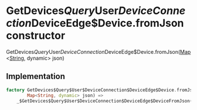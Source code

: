 


# GetDevices$Query$User$DeviceConnection$DeviceEdge$Device.fromJson constructor







GetDevices$Query$User$DeviceConnection$DeviceEdge$Device.fromJson([Map](https://api.flutter.dev/flutter/dart-core/Map-class.html)&lt;[String](https://api.flutter.dev/flutter/dart-core/String-class.html), dynamic> json)





## Implementation

```dart
factory GetDevices$Query$User$DeviceConnection$DeviceEdge$Device.fromJson(
        Map<String, dynamic> json) =>
    _$GetDevices$Query$User$DeviceConnection$DeviceEdge$DeviceFromJson(json);
```







